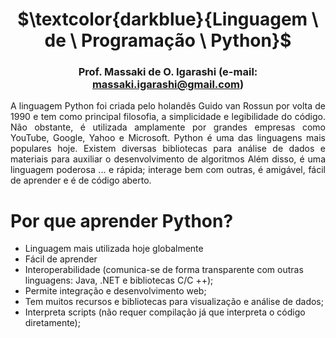 <div align="center">
	
# $\textcolor{darkblue}{Linguagem \ de \ Programação \ Python}$
### Prof. Massaki de O. Igarashi (e-mail: massaki.igarashi@gmail.com)

</div> 
<div align="justify">
    A linguagem Python foi criada pelo holandês Guido van Rossun por volta de 1990 e tem como principal filosofia, a simplicidade e legibilidade do código. Não obstante, é utilizada amplamente por grandes empresas como YouTube, Google, Yahoo e Microsoft.
Python é uma das linguagens mais populares hoje. Existem diversas bibliotecas para análise de dados e materiais para auxiliar o desenvolvimento de algoritmos
Além disso, é uma linguagem poderosa ... e rápida; interage bem com outras, é amigável, fácil de aprender e é de código aberto. 

</div>   

# **Por que aprender Python?**
- Linguagem mais utilizada hoje globalmente
- Fácil de aprender
- Interoperabilidade (comunica-se de forma transparente com outras linguagens: Java, .NET e bibliotecas C/C ++);
- Permite integração e desenvolvimento web;
- Tem muitos recursos e bibliotecas para visualização e análise de dados;
- Interpreta scripts (não requer compilação já que interpreta o código diretamente);
